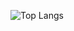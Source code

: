 ![Top Langs](https://github-readme-stats.vercel.app/api/top-langs/?username=taro0520&layout=compact)
